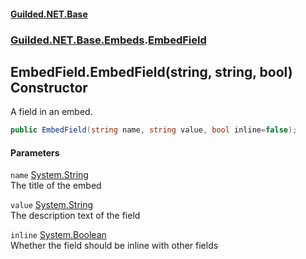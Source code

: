 #### [Guilded.NET.Base](Guilded_NET_Base.md 'Guilded.NET.Base')
### [Guilded.NET.Base.Embeds](Guilded_NET_Base.md#Guilded_NET_Base_Embeds 'Guilded.NET.Base.Embeds').[EmbedField](EmbedField.md 'Guilded.NET.Base.Embeds.EmbedField')
## EmbedField.EmbedField(string, string, bool) Constructor
A field in an embed.  
```csharp
public EmbedField(string name, string value, bool inline=false);
```
#### Parameters
<a name='Guilded_NET_Base_Embeds_EmbedField_EmbedField(string_string_bool)_name'></a>
`name` [System.String](https://docs.microsoft.com/en-us/dotnet/api/System.String 'System.String')  
The title of the embed
  
<a name='Guilded_NET_Base_Embeds_EmbedField_EmbedField(string_string_bool)_value'></a>
`value` [System.String](https://docs.microsoft.com/en-us/dotnet/api/System.String 'System.String')  
The description text of the field
  
<a name='Guilded_NET_Base_Embeds_EmbedField_EmbedField(string_string_bool)_inline'></a>
`inline` [System.Boolean](https://docs.microsoft.com/en-us/dotnet/api/System.Boolean 'System.Boolean')  
Whether the field should be inline with other fields
  
